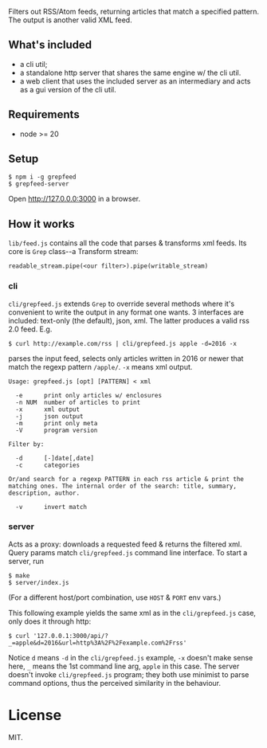 Filters out RSS/Atom feeds, returning articles that match a specified
pattern. The output is another valid XML feed.

## What's included

* a cli util;
* a standalone http server that shares the same engine w/ the cli util.
* a web client that uses the included server as an intermediary and
  acts as a gui version of the cli util.

## Requirements

* node >= 20

## Setup

    $ npm i -g grepfeed
    $ grepfeed-server

Open http://127.0.0.0:3000 in a browser.

## How it works

`lib/feed.js` contains all the code that parses & transforms xml
feeds. Its core is `Grep` class--a Transform stream:

    readable_stream.pipe(<our filter>).pipe(writable_stream)

### cli

`cli/grepfeed.js` extends `Grep` to override several methods where
it's convenient to write the output in any format one wants. 3
interfaces are included: text-only (the default), json, xml. The
latter produces a valid rss 2.0 feed. E.g.

    $ curl http://example.com/rss | cli/grepfeed.js apple -d=2016 -x

parses the input feed, selects only articles written in 2016 or newer
that match the regexp pattern `/apple/`. `-x` means xml output.

~~~
Usage: grepfeed.js [opt] [PATTERN] < xml

  -e      print only articles w/ enclosures
  -n NUM  number of articles to print
  -x      xml output
  -j      json output
  -m      print only meta
  -V      program version

Filter by:

  -d      [-]date[,date]
  -c      categories

Or/and search for a regexp PATTERN in each rss article & print the
matching ones. The internal order of the search: title, summary,
description, author.

  -v      invert match
~~~

### server

Acts as a proxy: downloads a requested feed & returns the filtered
xml. Query params match `cli/grepfeed.js` command line interface. To
start a server, run

    $ make
    $ server/index.js

(For a different host/port combination, use `HOST` & `PORT` env vars.)

This following example yields the same xml as in the `cli/grepfeed.js`
case, only does it through http:

    $ curl '127.0.0.1:3000/api/?_=apple&d=2016&url=http%3A%2F%2Fexample.com%2Frss'

Notice `d` means `-d` in the `cli/grepfeed.js` example, `-x` doesn't make
sense here, `_` means the 1st command line arg, `apple` in this
case. The server doesn't invoke `cli/grepfeed.js` program; they both use
minimist to parse command options, thus the perceived similarity in
the behaviour.

# License

MIT.
